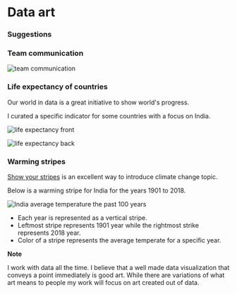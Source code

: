 # Data art

### Suggestions

### Team communication

![team communication](../images/team-communication.png)

### Life expectancy of countries

Our world in data is a great initiative to show world's progress.

I curated a specific indicator for some countries with a focus on India.

 ![life expectancy front](../images/card-front-life-expectancy.png)

 ![life expectancy back](../images/card-back-life-expectancy.png)

### Warming stripes

[Show your stripes](https://showyourstripes.info/) is an excellent way to introduce climate change topic.

Below is a warming stripe for India for the years 1901 to 2018.

![India average temperature the past 100 years](../images/stripes-india.png)

- Each year is represented as a vertical stripe.
- Leftmost stripe represents 1901 year while the rightmost strike represents 2018 year.
- Color of a stripe represents the average temperate for a specific year.

**Note**

I work with data all the time. I believe that a well made data visualization that conveys a point immediately is good art. While there are variations of what art means to people my work will focus on art created out of data.
